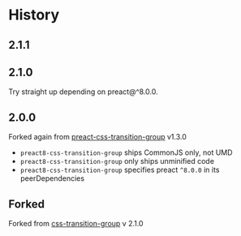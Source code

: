 # History

## 2.1.1
## 2.1.0

Try straight up depending on preact@^8.0.0.

## 2.0.0

Forked again from [preact-css-transition-group](https://github.com/developit/preact-css-transition-group) v1.3.0

- `preact8-css-transition-group` ships CommonJS only, not UMD
- `preact8-css-transition-group` only ships unminified code
- `preact8-css-transition-group` specifies preact `^8.0.0` in its peerDependencies

## Forked

Forked from [css-transition-group](https://github.com/react-component/css-transition-group) v 2.1.0
